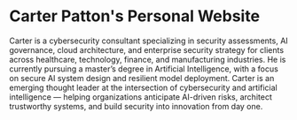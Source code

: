 # Carter Patton's Personal Website

Carter is a cybersecurity consultant specializing in security assessments, AI governance, cloud architecture, and enterprise security strategy for clients across healthcare, technology, finance, and manufacturing industries. He is currently pursuing a master’s degree in Artificial Intelligence, with a focus on secure AI system design and resilient model deployment. Carter is an emerging thought leader at the intersection of cybersecurity and artificial intelligence — helping organizations anticipate AI-driven risks, architect trustworthy systems, and build security into innovation from day one.